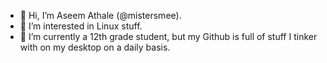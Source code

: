 - 👋 Hi, I’m Aseem Athale (@mistersmee).
- 👀 I’m interested in Linux stuff.
- 🌱 I’m currently a 12th grade student, but my Github is full of stuff I tinker with on my desktop on a daily basis.

<!---
mistersmee/mistersmee is a ✨ special ✨ repository because its `README.md` (this file) appears on your GitHub profile.
You can click the Preview link to take a look at your changes.
--->
